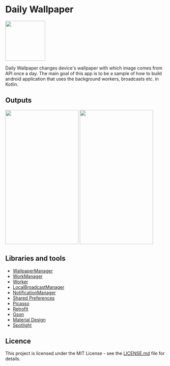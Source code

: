 # Daily Wallpaper
<img src="https://user-images.githubusercontent.com/25431654/91181358-7dc83100-e6f1-11ea-9f58-8788b8e4284b.png" width="125" height="125">

Daily Wallpaper changes device's wallpaper with which image comes from API once a day. The main goal of this app is to be a sample of how to build android application that uses the background workers, broadcasts  etc. in Kotlin.

## Outputs
<span>
<img src="https://user-images.githubusercontent.com/25431654/92303946-61928280-ef82-11ea-8a41-b938aa55f8b0.gif" width="230" height="420">
<img src="https://user-images.githubusercontent.com/25431654/92304043-2c3a6480-ef83-11ea-8bb7-e6c0056159f3.gif" width="230" height="420"></span>


## Libraries and tools

- [WallpaperManager](https://developer.android.com/reference/android/app/WallpaperManager)
- [WorkManager](https://developer.android.com/reference/androidx/work/WorkManager)
- [Worker](https://developer.android.com/reference/androidx/work/Worker)
- [LocalBroadcastManager](https://developer.android.com/reference/androidx/localbroadcastmanager/content/LocalBroadcastManager)
- [NotificationManager](https://developer.android.com/reference/android/app/NotificationManager)
- [Shared Preferences](https://developer.android.com/training/data-storage/shared-preferences)
- [Picasso](https://github.com/square/picasso)
- [Retrofit](https://square.github.io/retrofit/)
- [Gson](https://github.com/google/gson)
- [Material Design](https://material.io/develop/android/docs/getting-started/)
- [Spotlight](https://github.com/TakuSemba/Spotlight)

## Licence
This project is licensed under the MIT License - see the [LICENSE.md](https://github.com/kahx/DailyWallpaper/blob/master/LICENSE.md) file for details.

